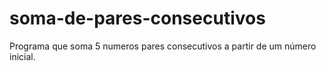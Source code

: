 # soma-de-pares-consecutivos
Programa que soma 5 numeros pares consecutivos a partir de um número inicial.

